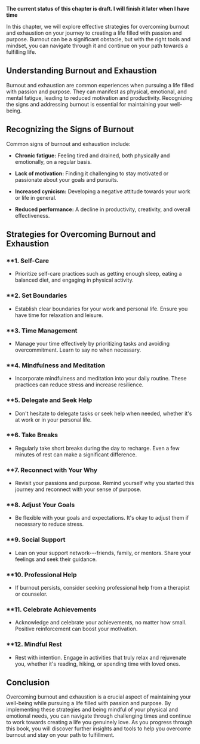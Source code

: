 **The current status of this chapter is draft. I will finish it later when I have time**

In this chapter, we will explore effective strategies for overcoming burnout and exhaustion on your journey to creating a life filled with passion and purpose. Burnout can be a significant obstacle, but with the right tools and mindset, you can navigate through it and continue on your path towards a fulfilling life.

**Understanding Burnout and Exhaustion**
----------------------------------------

Burnout and exhaustion are common experiences when pursuing a life filled with passion and purpose. They can manifest as physical, emotional, and mental fatigue, leading to reduced motivation and productivity. Recognizing the signs and addressing burnout is essential for maintaining your well-being.

**Recognizing the Signs of Burnout**
------------------------------------

Common signs of burnout and exhaustion include:

* **Chronic fatigue:** Feeling tired and drained, both physically and emotionally, on a regular basis.

* **Lack of motivation:** Finding it challenging to stay motivated or passionate about your goals and pursuits.

* **Increased cynicism:** Developing a negative attitude towards your work or life in general.

* **Reduced performance:** A decline in productivity, creativity, and overall effectiveness.

**Strategies for Overcoming Burnout and Exhaustion**
----------------------------------------------------

### \*\*1. **Self-Care**

* Prioritize self-care practices such as getting enough sleep, eating a balanced diet, and engaging in physical activity.

### \*\*2. **Set Boundaries**

* Establish clear boundaries for your work and personal life. Ensure you have time for relaxation and leisure.

### \*\*3. **Time Management**

* Manage your time effectively by prioritizing tasks and avoiding overcommitment. Learn to say no when necessary.

### \*\*4. **Mindfulness and Meditation**

* Incorporate mindfulness and meditation into your daily routine. These practices can reduce stress and increase resilience.

### \*\*5. **Delegate and Seek Help**

* Don't hesitate to delegate tasks or seek help when needed, whether it's at work or in your personal life.

### \*\*6. **Take Breaks**

* Regularly take short breaks during the day to recharge. Even a few minutes of rest can make a significant difference.

### \*\*7. **Reconnect with Your Why**

* Revisit your passions and purpose. Remind yourself why you started this journey and reconnect with your sense of purpose.

### \*\*8. **Adjust Your Goals**

* Be flexible with your goals and expectations. It's okay to adjust them if necessary to reduce stress.

### \*\*9. **Social Support**

* Lean on your support network---friends, family, or mentors. Share your feelings and seek their guidance.

### \*\*10. **Professional Help**

* If burnout persists, consider seeking professional help from a therapist or counselor.

### \*\*11. **Celebrate Achievements**

* Acknowledge and celebrate your achievements, no matter how small. Positive reinforcement can boost your motivation.

### \*\*12. **Mindful Rest**

* Rest with intention. Engage in activities that truly relax and rejuvenate you, whether it's reading, hiking, or spending time with loved ones.

**Conclusion**
--------------

Overcoming burnout and exhaustion is a crucial aspect of maintaining your well-being while pursuing a life filled with passion and purpose. By implementing these strategies and being mindful of your physical and emotional needs, you can navigate through challenging times and continue to work towards creating a life you genuinely love. As you progress through this book, you will discover further insights and tools to help you overcome burnout and stay on your path to fulfillment.
